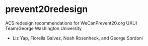 # prevent20redesign
ACS redesign recommendations for WeCanPrevent20.org
UXUI Team/George Washington University
- Liz Yap, Fiorella Galvez, Noah Rosenheck, and George Sordoni
